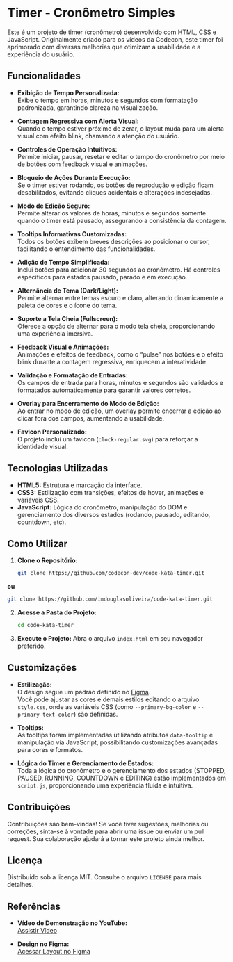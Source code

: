 # Timer - Cronômetro Simples

Este é um projeto de timer (cronômetro) desenvolvido com HTML, CSS e JavaScript. Originalmente criado para os vídeos da Codecon, este timer foi aprimorado com diversas melhorias que otimizam a usabilidade e a experiência do usuário.

## Funcionalidades

- **Exibição de Tempo Personalizada:**  
  Exibe o tempo em horas, minutos e segundos com formatação padronizada, garantindo clareza na visualização.

- **Contagem Regressiva com Alerta Visual:**  
  Quando o tempo estiver próximo de zerar, o layout muda para um alerta visual com efeito blink, chamando a atenção do usuário.

- **Controles de Operação Intuitivos:**  
  Permite iniciar, pausar, resetar e editar o tempo do cronômetro por meio de botões com feedback visual e animações.

- **Bloqueio de Ações Durante Execução:**  
  Se o timer estiver rodando, os botões de reprodução e edição ficam desabilitados, evitando cliques acidentais e alterações indesejadas.

- **Modo de Edição Seguro:**  
  Permite alterar os valores de horas, minutos e segundos somente quando o timer está pausado, assegurando a consistência da contagem.

- **Tooltips Informativas Customizadas:**  
  Todos os botões exibem breves descrições ao posicionar o cursor, facilitando o entendimento das funcionalidades.

- **Adição de Tempo Simplificada:**  
  Inclui botões para adicionar 30 segundos ao cronômetro. Há controles específicos para estados pausado, parado e em execução.

- **Alternância de Tema (Dark/Light):**  
  Permite alternar entre temas escuro e claro, alterando dinamicamente a paleta de cores e o ícone do tema.

- **Suporte a Tela Cheia (Fullscreen):**  
  Oferece a opção de alternar para o modo tela cheia, proporcionando uma experiência imersiva.

- **Feedback Visual e Animações:**  
  Animações e efeitos de feedback, como o “pulse” nos botões e o efeito blink durante a contagem regressiva, enriquecem a interatividade.

- **Validação e Formatação de Entradas:**  
  Os campos de entrada para horas, minutos e segundos são validados e formatados automaticamente para garantir valores corretos.

- **Overlay para Encerramento do Modo de Edição:**  
  Ao entrar no modo de edição, um overlay permite encerrar a edição ao clicar fora dos campos, aumentando a usabilidade.

- **Favicon Personalizado:**  
  O projeto inclui um favicon (`clock-regular.svg`) para reforçar a identidade visual.

## Tecnologias Utilizadas

- **HTML5:** Estrutura e marcação da interface.
- **CSS3:** Estilização com transições, efeitos de hover, animações e variáveis CSS.
- **JavaScript:** Lógica do cronômetro, manipulação do DOM e gerenciamento dos diversos estados (rodando, pausado, editando, countdown, etc).

## Como Utilizar

1. **Clone o Repositório:**
   ```bash
   git clone https://github.com/codecon-dev/code-kata-timer.git
   ```

**ou**

   ```bash
   git clone https://github.com/imdouglasoliveira/code-kata-timer.git
   ```
2. **Acesse a Pasta do Projeto:**
   ```bash
   cd code-kata-timer
   ```
3. **Execute o Projeto:**
   Abra o arquivo `index.html` em seu navegador preferido.

## Customizações

- **Estilização:**  
  O design segue um padrão definido no [Figma](https://www.figma.com/design/97maginjN0aHjiQPy3dCDS/%231---Timer?m=auto&t=B8ND36dunZtQcZQe-1).  
  Você pode ajustar as cores e demais estilos editando o arquivo `style.css`, onde as variáveis CSS (como `--primary-bg-color` e `--primary-text-color`) são definidas.

- **Tooltips:**  
  As tooltips foram implementadas utilizando atributos `data-tooltip` e manipulação via JavaScript, possibilitando customizações avançadas para cores e formatos.

- **Lógica do Timer e Gerenciamento de Estados:**  
  Toda a lógica do cronômetro e o gerenciamento dos estados (STOPPED, PAUSED, RUNNING, COUNTDOWN e EDITING) estão implementados em `script.js`, proporcionando uma experiência fluida e intuitiva.

## Contribuições

Contribuições são bem-vindas! Se você tiver sugestões, melhorias ou correções, sinta-se à vontade para abrir uma issue ou enviar um pull request. Sua colaboração ajudará a tornar este projeto ainda melhor.

## Licença

Distribuído sob a licença MIT. Consulte o arquivo `LICENSE` para mais detalhes.

## Referências

- **Vídeo de Demonstração no YouTube:**  
  [Assistir Vídeo](https://www.youtube.com/watch?v=ir8MIBhGbcA)

- **Design no Figma:**  
  [Acessar Layout no Figma](https://www.figma.com/design/97maginjN0aHjiQPy3dCDS/%231---Timer?m=auto&t=B8ND36dunZtQcZQe-1)
